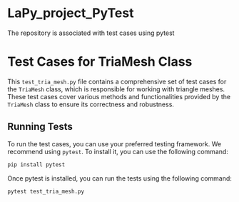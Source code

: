 # LaPy_project_PyTest
The repository is associated with test cases using pytest

# Test Cases for TriaMesh Class

This `test_tria_mesh.py` file contains a comprehensive set of test cases for the `TriaMesh` class, which is responsible for working with triangle meshes. These test cases cover various methods and functionalities provided by the `TriaMesh` class to ensure its correctness and robustness.

## Running Tests

To run the test cases, you can use your preferred testing framework. We recommend using `pytest`. To install it, you can use the following command:

```bash
pip install pytest
```

Once pytest is installed, you can run the tests using the following command:
```bash
pytest test_tria_mesh.py
```
